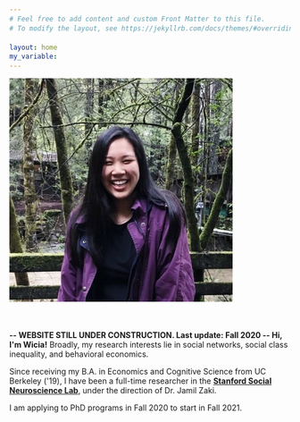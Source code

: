 ```yaml
---
# Feel free to add content and custom Front Matter to this file.
# To modify the layout, see https://jekyllrb.com/docs/themes/#overriding-theme-defaults

layout: home
my_variable:
---
```

<body>
  <div class="homeContainer">
    <img src="/images/00.jpg" class="homeContainer_image">
    <br> <br> <br>
    <p><b>
    -- WEBSITE STILL UNDER CONSTRUCTION. Last update: Fall 2020 --
    Hi, I'm Wicia!</b> Broadly, my research interests lie in social networks, social class inequality, and behavioral economics.</p>
    <p>Since receiving my B.A. in Economics and Cognitive Science from UC Berkeley ('19), I have been  a full-time researcher in the <a href="http://ssnl.stanford.edu/" target=_blank><b>Stanford Social Neuroscience Lab</b></a>, under the direction of  Dr. Jamil Zaki.</p>
    <p>I am applying to PhD programs in Fall 2020 to start in Fall 2021.</p>
  </div>
</body>
